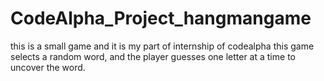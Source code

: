 # CodeAlpha_Project_hangmangame
this is a small game and it is my part of internship of codealpha this game selects a random word, and the player guesses one letter at a time to uncover the word.
